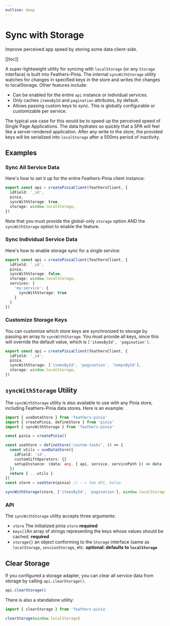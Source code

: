 ```yaml
---
outline: deep
---
```


<script setup>
import Badge from '../components/Badge.vue'
import BlockQuote from '../components/BlockQuote.vue'
</script>

# Sync with Storage

Improve perceived app speed by storing some data client-side.

[[toc]]

A super-lightweight utility for syncing with `localStorage` (or any `Storage` interface) is built into Feathers-Pinia.
The internal `syncWithStorage` utility watches for changes in specified keys in the store and writes the changes to
localStorage. Other features include:

- Can be enabled for the entire `api` instance or individual services.
- Only caches `itemsById` and `pagination` attributes, by default.
- Allows passing custom keys to sync. This is globally configurable or customizable per service.

The typical use case for this would be to speed up the perceived speed of Single Page Applications. The data hydrates
so quickly that a SPA will feel like a server-rendered application. After any write to the store, the provided keys will
be serialized into `localStorage` after a 500ms period of inactivity.

## Examples

### Sync All Service Data

Here's how to set it up for the entire Feathers-Pinia client instance:

```ts
export const api = createPiniaClient(feathersClient, {
  idField: '_id',
  pinia,
  syncWithStorage: true,
  storage: window.localStorage,
})
```

Note that you must provide the global-only `storage` option AND the `syncWithStorage` option to enable the feature.

### Sync Individual Service Data

Here's how to enable storage sync for a single service:

```ts
export const api = createPiniaClient(feathersClient, {
  idField: '_id',
  pinia,
  syncWithStorage: false,
  storage: window.localStorage,
  services: {
    'my-service': {
      syncWithStorage: true
    }
  }
})
```

### Customize Storage Keys

You can customize which store keys are synchronized to storage by passing an array to `syncWithStorage`. You must
provide all keys, since this will override the default value, which is `['itemsById', 'pagination']`.

```ts
export const api = createPiniaClient(feathersClient, {
  idField: '_id',
  pinia,
  syncWithStorage: ['itemsById', 'pagination', 'tempsById'],
  storage: window.localStorage,
})
```

## `syncWithStorage` Utility

The `syncWithStorage` utility is also available to use with any Pinia store, including Feathers-Pinia data stores. Here
is an example:

```ts
import { useDataStore } from 'feathers-pinia'
import { createPinia, defineStore } from 'pinia'
import { syncWithStorage } from 'feathers-pinia'

const pinia = createPinia()

const useStore = defineStore('custom-tasks', () => {
  const utils = useDataStore({
    idField: 'id',
    customSiftOperators: {}
    setupInstance: (data: any, { api, service, servicePath }) => data
  })
  return { ...utils }
})
const store = useStore(pinia) // --> See API, below

syncWithStorage(store, ['itemsById', 'pagination'], window.localStorage)
```

### API

The `syncWithStorage` utility accepts three arguments:

- `store` The initialized pinia `store` **required**
- `keys[]`An array of strings representing the keys whose values should be cached. **required**
- `storage{}` an object conforming to the `Storage` interface (same as `localStorage`, `sessionStorage`, etc. **optional: defaults to `localStorage`**

## Clear Storage

If you configured a storage adapter, you can clear all service data from storage by calling `api.clearStorage()`.

```ts
api.clearStorage()
```

There is also a standalone utility:

```ts
import { clearStorage } from 'feathers-pinia'

clearStorage(window.localStorage)
```
